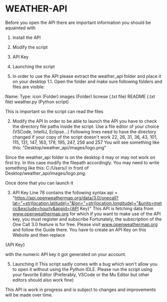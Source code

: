 # WEATHER-API
Before you open the API there are important information you should be aquainted with

1. Install the API
2. Modify the script
3. API Key
4. Launching the script


1. In order to use the API please extract the weather_api folder and place it on your desktop
1.1. Open the folder and make sure following folders and files are visible:

Name:       Type:
icon        (Folder)
images      (Folder)
licnese     (.txt file)
README      (.txt file)
weather.py  (Python script)

This is important so the script can read the files

2. Modify the API
In order to be able to launch the API you have to check the directory file paths inside the script.
Use a file editor of your choice (VSCode, IntelliJ, Eclipse...)
Following lines need to have the directory changed if your copy of the script doesn't work
22, 26, 31, 36, 43, 101, 115, 131, 147, 163, 179, 195, 247, 256 and 257
You will see something like this: "Desktop/weather_api/images/logo.png"

Since the weather_api folder is on the desktop it may or may not work on first try. In this case modify the filepath accordingly.
You may need to write something like this: C:/Users/<pc name>/ in front of Desktop/weather_api/images/logo.png. 

Once done that you can launch it

3. API Key
Line 78 contains the following syntax 
api = "https://api.openweathermap.org/data/3.0/onecall?lat="+str(location.latitude)+"&lon="+str(location.longitude)+"&units=metric&exclude=hourly&appid={API Key}"
This API is fetching data from www.openweathermap.org for which if you want to make use of the API key, you must register and subscribe
Fortunately, the subscription of the One Call 3.0 feature is for free. Please visit www.openweathermap.org and follow the Guide there.
You have to create an API Key on this Website and then replace

{API Key} 

with the numeric API key it got generated on your account.

5. Launching it
This script sadly comes with a bug which won't allow you to open it without using the Python IDLE.
Please run the script using your favorite Editor (Preferably, VSCode or the Mu Editor but other editors should also work fine)

This API is work in progress and is subject to changes and improvements will be made over time.

